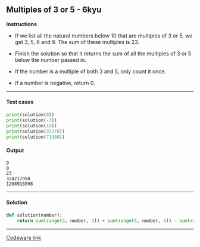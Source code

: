 ## Multiples of 3 or 5 - 6kyu

**Instructions**

- If we list all the natural numbers below 10 that are multiples of 3 or 5, we get 3, 5, 6 and 9. The sum of these multiples is 23.

- Finish the solution so that it returns the sum of all the multiples of 3 or 5 below the number passed in.

- If the number is a multiple of both 3 and 5, only count it once.

- If a number is negative, return 0.

---

#### Test cases

```python
print(solution(0))
print(solution(-3))
print(solution(10))
print(solution(37278))
print(solution(71980))
```

#### Output
```
0
0
23
324217950
1208916098
```

---

#### Solution

```python
def solution(number):
    return sum(range(3, number, 3)) + sum(range(5, number, 5)) - sum(range(15, number, 15))
```

---

[Codewars link](https://www.codewars.com/kata/514b92a657cdc65150000006)

